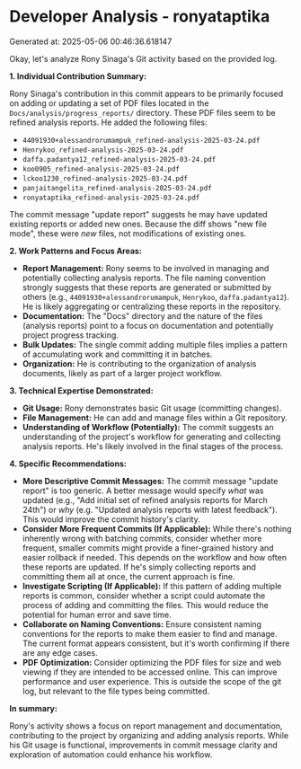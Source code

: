 # Developer Analysis - ronyataptika
Generated at: 2025-05-06 00:46:36.618147

Okay, let's analyze Rony Sinaga's Git activity based on the provided log.

**1. Individual Contribution Summary:**

Rony Sinaga's contribution in this commit appears to be primarily focused on adding or updating a set of PDF files located in the `Docs/analysis/progress_reports/` directory. These PDF files seem to be refined analysis reports. He added the following files:

*   `44091930+alessandrorumampuk_refined-analysis-2025-03-24.pdf`
*   `Henrykoo_refined-analysis-2025-03-24.pdf`
*   `daffa.padantya12_refined-analysis-2025-03-24.pdf`
*   `koo0905_refined-analysis-2025-03-24.pdf`
*   `lckoo1230_refined-analysis-2025-03-24.pdf`
*   `panjaitangelita_refined-analysis-2025-03-24.pdf`
*   `ronyataptika_refined-analysis-2025-03-24.pdf`

The commit message "update report" suggests he may have updated existing reports or added new ones.  Because the diff shows "new file mode", these were *new* files, not modifications of existing ones.

**2. Work Patterns and Focus Areas:**

*   **Report Management:**  Rony seems to be involved in managing and potentially collecting analysis reports.  The file naming convention strongly suggests that these reports are generated or submitted by others (e.g., `44091930+alessandrorumampuk`, `Henrykoo`, `daffa.padantya12`). He is likely aggregating or centralizing these reports in the repository.
*   **Documentation:** The "Docs" directory and the nature of the files (analysis reports) point to a focus on documentation and potentially project progress tracking.
*   **Bulk Updates:** The single commit adding multiple files implies a pattern of accumulating work and committing it in batches.
*   **Organization:**  He is contributing to the organization of analysis documents, likely as part of a larger project workflow.

**3. Technical Expertise Demonstrated:**

*   **Git Usage:**  Rony demonstrates basic Git usage (committing changes).
*   **File Management:**  He can add and manage files within a Git repository.
*   **Understanding of Workflow (Potentially):**  The commit suggests an understanding of the project's workflow for generating and collecting analysis reports. He's likely involved in the final stages of the process.

**4. Specific Recommendations:**

*   **More Descriptive Commit Messages:** The commit message "update report" is too generic.  A better message would specify *what* was updated (e.g., "Add initial set of refined analysis reports for March 24th") or *why* (e.g. "Updated analysis reports with latest feedback"). This would improve the commit history's clarity.
*   **Consider More Frequent Commits (If Applicable):**  While there's nothing inherently wrong with batching commits, consider whether more frequent, smaller commits might provide a finer-grained history and easier rollback if needed.  This depends on the workflow and how often these reports are updated.  If he's simply collecting reports and committing them all at once, the current approach is fine.
*   **Investigate Scripting (If Applicable):** If this pattern of adding multiple reports is common, consider whether a script could automate the process of adding and committing the files. This would reduce the potential for human error and save time.
*   **Collaborate on Naming Conventions:** Ensure consistent naming conventions for the reports to make them easier to find and manage.  The current format appears consistent, but it's worth confirming if there are any edge cases.
*   **PDF Optimization:**  Consider optimizing the PDF files for size and web viewing if they are intended to be accessed online.  This can improve performance and user experience.  This is outside the scope of the git log, but relevant to the file types being committed.

**In summary:**

Rony's activity shows a focus on report management and documentation, contributing to the project by organizing and adding analysis reports. While his Git usage is functional, improvements in commit message clarity and exploration of automation could enhance his workflow.
